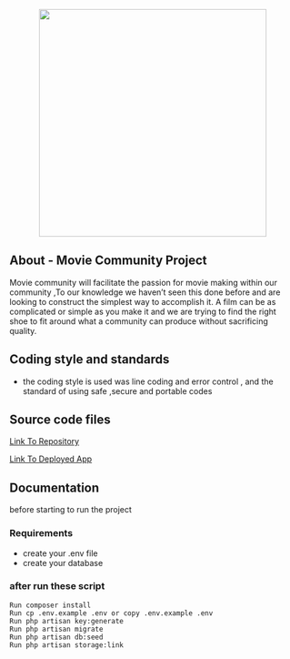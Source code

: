<p align="center"><a href="https://laravel.com" target="_blank"><img src="https://raw.githubusercontent.com/laravel/art/master/logo-lockup/5%20SVG/2%20CMYK/1%20Full%20Color/laravel-logolockup-cmyk-red.svg" width="400"></a></p>

## About - Movie Community Project 

Movie community will facilitate the passion for movie making within our community ,To our knowledge we haven’t seen this done before and are looking to construct the simplest way to accomplish it.  A film can be as complicated or simple as you make it and we are trying to find the right shoe to fit around what a community can produce without sacrificing quality.

## Coding style and standards

- the coding style is used was line coding and error control , and the standard of using safe ,secure and portable codes

## Source code files

[Link To Repository](https://github.com/PrinceNiyonshuti/movie_community)

[Link To Deployed App](#)

## Documentation

before starting to run the project 

### Requirements

- create your .env file 
- create your database

### after run these script 

    Run composer install
    Run cp .env.example .env or copy .env.example .env
    Run php artisan key:generate
    Run php artisan migrate
    Run php artisan db:seed
    Run php artisan storage:link
